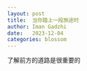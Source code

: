 ```yaml
---
layout: post
title:  当你踏上一段旅途时
author: Iman Gadzhi
date:   2023-12-04
categories: blossom
---
```


了解前方的道路是很重要的
